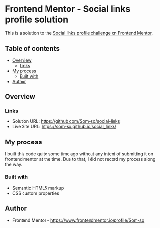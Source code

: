 # Frontend Mentor - Social links profile solution

This is a solution to the [Social links profile challenge on Frontend Mentor](https://www.frontendmentor.io/challenges/social-links-profile-UG32l9m6dQ).

## Table of contents

- [Overview](#overview)
  - [Links](#links)
- [My process](#my-process)
  - [Built with](#built-with)
- [Author](#author)



## Overview


### Links

- Solution URL: https://github.com/Som-so/social-links
- Live Site URL: https://som-so.github.io/social_links/


## My process

  I built this code quite some time ago without any intent of submitting it on frontend mentor at the time. Due to that, I did not record my process along the way.
  

### Built with

- Semantic HTML5 markup
- CSS custom properties


## Author

- Frontend Mentor - https://www.frontendmentor.io/profile/Som-so




 

